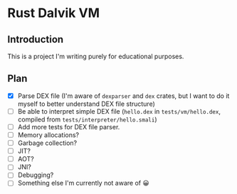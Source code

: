 # Rust Dalvik VM

## Introduction

This is a project I'm writing purely for educational purposes.

## Plan

- [x] Parse DEX file (I'm aware of `dexparser` and `dex` crates, but I want to do it myself to better understand DEX
  file structure)
- [ ] Be able to interpret simple DEX file (`hello.dex` in `tests/vm/hello.dex`, compiled
  from `tests/interpreter/hello.smali`)
- [ ] Add more tests for DEX file parser.
- [ ] Memory allocations?
- [ ] Garbage collection?
- [ ] JIT?
- [ ] AOT?
- [ ] JNI?
- [ ] Debugging?
- [ ] Something else I'm currently not aware of 😀